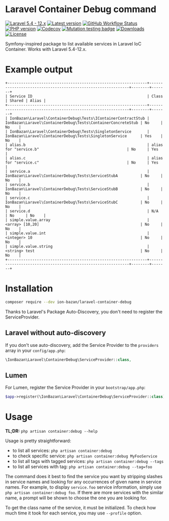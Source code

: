 # Laravel Container Debug command

[![Laravel 5.4 - 12.x](https://img.shields.io/badge/Laravel-5.4_--_12.x-informational.svg)](http://laravel.com)
[![Latest version](https://img.shields.io/packagist/v/ion-bazan/laravel-container-debug.svg)](https://packagist.org/packages/ion-bazan/laravel-container-debug)
[![GitHub Workflow Status](https://img.shields.io/github/actions/workflow/status/IonBazan/laravel-container-debug/test.yml)](https://github.com/IonBazan/laravel-container-debug/actions)
[![PHP version](https://img.shields.io/packagist/php-v/ion-bazan/laravel-container-debug.svg)](https://packagist.org/packages/ion-bazan/laravel-container-debug)
[![Codecov](https://img.shields.io/codecov/c/gh/IonBazan/laravel-container-debug)](https://codecov.io/gh/IonBazan/laravel-container-debug)
[![Mutation testing badge](https://img.shields.io/endpoint?style=flat&url=https%3A%2F%2Fbadge-api.stryker-mutator.io%2Fgithub.com%2FIonBazan%2Flaravel-container-debug%2Fmaster)](https://dashboard.stryker-mutator.io/reports/github.com/IonBazan/laravel-container-debug/master)
[![Downloads](https://img.shields.io/packagist/dt/ion-bazan/laravel-container-debug.svg)](https://packagist.org/packages/ion-bazan/laravel-container-debug)
[![License](https://img.shields.io/packagist/l/ion-bazan/laravel-container-debug.svg)](https://packagist.org/packages/ion-bazan/laravel-container-debug)

Symfony-inspired package to list available services in Laravel IoC Container. Works with Laravel 5.4-12.x.

# Example output

```
+--------------------------------------------------------------+-------------------------------------------------------------+--------+-------+
| Service ID                                                   | Class                                                       | Shared | Alias |
+--------------------------------------------------------------+-------------------------------------------------------------+--------+-------+
| IonBazan\Laravel\ContainerDebug\Tests\IContainerContractStub | IonBazan\Laravel\ContainerDebug\Tests\ContainerConcreteStub | No     | No    |
| IonBazan\Laravel\ContainerDebug\Tests\SingletonService       | IonBazan\Laravel\ContainerDebug\Tests\SingletonService      | Yes    | No    |
| alias.b                                                      | alias for "service.b"                                       | No     | Yes   |
| alias.c                                                      | alias for "service.c"                                       | No     | Yes   |
| service.a                                                    | IonBazan\Laravel\ContainerDebug\Tests\ServiceStubA          | No     | No    |
| service.b                                                    | IonBazan\Laravel\ContainerDebug\Tests\ServiceStubB          | No     | No    |
| service.c                                                    | IonBazan\Laravel\ContainerDebug\Tests\ServiceStubC          | No     | No    |
| service.d                                                    | N/A                                                         | No     | No    |
| simple.value.array                                           | <array> [10,20]                                             | No     | No    |
| simple.value.int                                             | <integer> 10                                                | No     | No    |
| simple.value.string                                          | <string> test                                               | No     | No    |
+--------------------------------------------------------------+-------------------------------------------------------------+--------+-------+
```

# Installation

```bash
composer require --dev ion-bazan/laravel-container-debug
```

Thanks to Laravel's Package Auto-Discovery, you don't need to register the ServiceProvider.

## Laravel without auto-discovery

If you don't use auto-discovery, add the Service Provider to the `providers` array in your `config/app.php`:

```php
\IonBazan\Laravel\ContainerDebug\ServiceProvider::class,
```

## Lumen

For Lumen, register the Service Provider in your `bootstrap/app.php`:
```php
$app->register(\IonBazan\Laravel\ContainerDebug\ServiceProvider::class);
```

# Usage

**TL;DR:** `php artisan container:debug --help`

Usage is pretty straightforward:

 - to list all services: `php artisan container:debug`
 - to check specific service: `php artisan container:debug MyFooService`
 - to list all tags with tagged services: `php artisan container:debug --tags`
 - to list all services with tag: `php artisan container:debug --tag=foo`

The command does it best to find the service you want by stripping slashes in service names and looking for any occurrences of given name in service names.
For example, to display `service.foo` service information, simply use `php artisan container:debug foo`. If there are more services with the similar name, a prompt will be shown to choose the one you are looking for.

To get the class name of the service, it must be initialized. To check how much time it took for each service, you may use `--profile` option.

